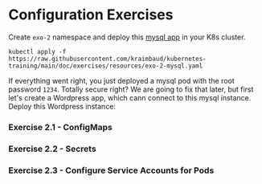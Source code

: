 # Configuration Exercises
Create `exo-2` namespace and deploy this [mysql app](resources/exo-2-mysql.yaml) in your K8s cluster.

    kubectl apply -f https://raw.githubusercontent.com/kraimbaud/kubernetes-training/main/doc/exercises/resources/exo-2-mysql.yaml

If everything went right, you just deployed a mysql pod with the root password `1234`. Totally secure right? We are going to fix that later, 
but first let's create a Wordpress app, which cann connect to this mysql instance. Deploy this Wordpress instance:

    

### Exercise 2.1 - ConfigMaps

### Exercise 2.2 - Secrets

### Exercise 2.3 - Configure Service Accounts for Pods
